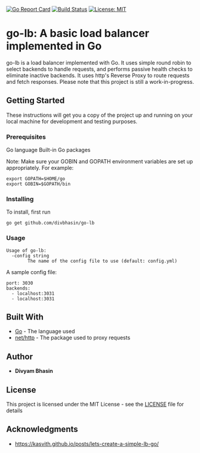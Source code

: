[![Go Report Card](https://goreportcard.com/badge/github.com/divbhasin/go-lb)](https://goreportcard.com/report/github.com/divbhasin/go-lb) [![Build Status](https://travis-ci.org/divbhasin/go-lb.svg?branch=master)](https://travis-ci.org/divbhasin/go-lb) [![License: MIT](https://img.shields.io/badge/License-MIT-yellow.svg)](https://opensource.org/licenses/MIT)

# go-lb: A basic load balancer implemented in Go

go-lb is a load balancer implemented with Go. It uses simple round robin to select backends to handle requests, and performs passive health checks to eliminate inactive backends. It uses http's Reverse Proxy to route requests and fetch responses. Please note that this project is still a work-in-progress.

## Getting Started

These instructions will get you a copy of the project up and running on your local machine for development and testing purposes.

### Prerequisites

Go language
Built-in Go packages

Note: Make sure your GOBIN and GOPATH environment variables are set up appropriately. For example:

```
export GOPATH=$HOME/go
export GOBIN=$GOPATH/bin
```

### Installing

To install, first run
```
go get github.com/divbhasin/go-lb
```

### Usage
```
Usage of go-lb:
  -config string
    	The name of the config file to use (default: config.yml)
```

A sample config file:
```
port: 3030
backends:
  - localhost:3031
  - localhost:3031
```

## Built With

* [Go](https://golang.org/) - The language used
* [net/http](https://golang.org/pkg/net/http/) - The package used to proxy requests

## Author

* **Divyam Bhasin**

## License

This project is licensed under the MIT License - see the [LICENSE](LICENSE) file for details

## Acknowledgments

* https://kasvith.github.io/posts/lets-create-a-simple-lb-go/
